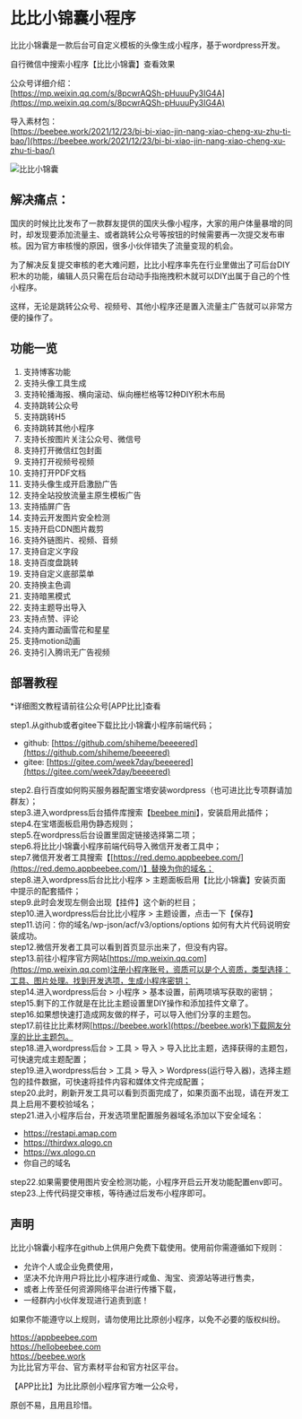 # 比比小锦囊小程序

比比小锦囊是一款后台可自定义模板的头像生成小程序，基于wordpress开发。

自行微信中搜索小程序【比比小锦囊】查看效果


公众号详细介绍：  
[https://mp.weixin.qq.com/s/8pcwrAQSh-pHuuuPy3IG4A](https://mp.weixin.qq.com/s/8pcwrAQSh-pHuuuPy3IG4A)

导入素材包：  
[https://beebee.work/2021/12/23/bi-bi-xiao-jin-nang-xiao-cheng-xu-zhu-ti-bao/](https://beebee.work/2021/12/23/bi-bi-xiao-jin-nang-xiao-cheng-xu-zhu-ti-bao/)

![比比小锦囊](https://github.com/shiheme/beeeered/blob/main/mini-beebeered-s%402x.png)

## 解决痛点：

国庆的时候比比发布了一款群友提供的国庆头像小程序，大家的用户体量暴增的同时，却发现要添加流量主、或者跳转公众号等按钮的时候需要再一次提交发布审核。因为官方审核慢的原因，很多小伙伴错失了流量变现的机会。


为了解决反复提交审核的老大难问题，比比小程序率先在行业里做出了可后台DIY积木的功能，编辑人员只需在后台动动手指拖拽积木就可以DIY出属于自己的个性小程序。


这样，无论是跳转公众号、视频号、其他小程序还是置入流量主广告就可以非常方便的操作了。
  



## 功能一览

1. 支持博客功能  
2. 支持头像工具生成
3. 支持轮播海报、横向滚动、纵向栅栏格等12种DIY积木布局  
4. 支持跳转公众号  
5. 支持跳转H5  
6. 支持跳转其他小程序  
7. 支持长按图片关注公众号、微信号  
8. 支持打开微信红包封面  
9. 支持打开视频号视频  
10. 支持打开PDF文档  
11. 支持头像生成开启激励广告  
12. 支持全站投放流量主原生模板广告  
13. 支持插屏广告  
14. 支持云开发图片安全检测  
15. 支持开启CDN图片裁剪  
16. 支持外链图片、视频、音频  
17. 支持自定义字段  
18. 支持百度盘跳转  
19. 支持自定义底部菜单  
20. 支持换主色调  
21. 支持暗黑模式  
22. 支持主题导出导入  
23. 支持点赞、评论  
24. 支持内置动画雪花和星星  
25. 支持motion动画  
26. 支持引入腾讯无广告视频  


## 部署教程
*详细图文教程请前往公众号[APP比比]查看

step1.从github或者gitee下载比比小锦囊小程序前端代码；  
- github: [https://github.com/shiheme/beeeered](https://github.com/shiheme/beeeered)
- gitee: [https://gitee.com/week7day/beeeered](https://gitee.com/week7day/beeeered)

step2.自行百度如何购买服务器配置宝塔安装wordpress（也可进比比专项群请加群友）；  
step3.进入wordpress后台插件库搜索【[beebee mini](https://cn.wordpress.org/plugins/beebee-mini/)】，安装启用此插件；   
step4.在宝塔面板启用伪静态规则；  
step5.在wordpress后台设置里固定链接选择第二项；  
step6.将比比小锦囊小程序前端代码导入微信开发者工具中；  
step7.微信开发者工具搜索【[https://red.demo.appbeebee.com/](https://red.demo.appbeebee.com/)】替换为你的域名；  
step8.进入wordpress后台比比小程序 > 主题面板启用【比比小锦囊】安装页面中提示的配套插件；  
step9.此时会发现左侧会出现【挂件】这个新的栏目；  
step10.进入wordpress后台比比小程序 > 主题设置，点击一下【保存】  
step11.访问：你的域名/wp-json/acf/v3/options/options 如何有大片代码说明安装成功。  
step12.微信开发者工具可以看到首页显示出来了，但没有内容。  
step13.前往小程序官方网站[https://mp.weixin.qq.com](https://mp.weixin.qq.com)注册小程序账号，资质可以是个人资质，类型选择：工具、图片处理。找到开发选项，生成小程序密钥；  
step14.进入wordpress后台 > 小程序 > 基本设置，前两项填写获取的密钥；  
step15.剩下的工作就是在比比主题设置里DIY操作和添加挂件文章了。  
step16.如果想快速打造成网友做的样子，可以导入他们分享的主题包。  
step17.前往比比素材网[https://beebee.work](https://beebee.work)下载网友分享的比比主题包。  
step18.进入wordpress后台 > 工具 > 导入 > 导入比比主题，选择获得的主题包，可快速完成主题配置；  
step19.进入wordpress后台 > 工具 > 导入 > Wordpress(运行导入器)，选择主题包的挂件数据，可快速将挂件内容和媒体文件完成配置；  
step20.此时，刷新开发工具可以看到页面完成了，如果页面不出现，请在开发工具上启用不要校验域名；  
step21.进入小程序后台，开发选项里配置服务器域名添加以下安全域名：
- https://restapi.amap.com
- https://thirdwx.qlogo.cn
- https://wx.qlogo.cn
- 你自己的域名 

step22.如果需要使用图片安全检测功能，小程序开启云开发功能配置env即可。  
step23.上传代码提交审核，等待通过后发布小程序即可。  


## 声明

比比小锦囊小程序在github上供用户免费下载使用。使用前你需遵循如下规则：

* 允许个人或企业免费使用，
* 坚决不允许用户将比比小程序进行咸鱼、淘宝、资源站等进行售卖，
* 或者上传至任何资源网络平台进行传播下载，
* 一经群内小伙伴发现进行追责到底！

如果你不能遵守以上规则，请勿使用比比原创小程序，以免不必要的版权纠纷。


https://appbeebee.com  
https://hellobeebee.com  
https://beebee.work  
为比比官方平台、官方素材平台和官方社区平台。

【APP比比】为比比原创小程序官方唯一公众号，

原创不易，且用且珍惜。

 

